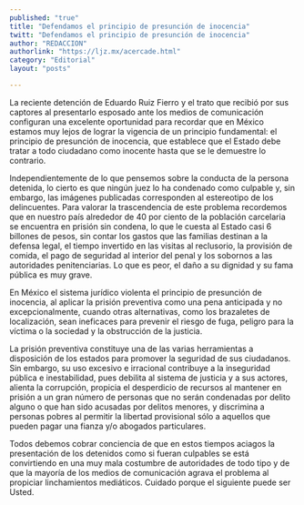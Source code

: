 ```yaml
---
published: "true"
title: "Defendamos el principio de presunción de inocencia"
twitt: "Defendamos el principio de presunción de inocencia"
author: "REDACCION"
authorlink: "https://ljz.mx/acercade.html"
category: "Editorial"
layout: "posts"

---
```



  La reciente detención de Eduardo Ruiz Fierro y el trato que recibió por sus captores al presentarlo esposado ante los medios de comunicación configuran una excelente oportunidad para recordar que en México estamos muy lejos de lograr la vigencia de un principio fundamental: el principio de presunción de inocencia, que establece que el Estado debe tratar a todo ciudadano como inocente hasta que se le demuestre lo contrario.



  Independientemente de lo que pensemos sobre la conducta de la persona detenida, lo cierto es que ningún juez lo ha condenado como culpable y, sin embargo, las imágenes publicadas corresponden al estereotipo de los delincuentes. Para valorar la trascendencia de este problema recordemos que en nuestro país alrededor de 40 por ciento de la población carcelaria se encuentra en prisión sin condena, lo que le cuesta al Estado casi 6 billones de pesos, sin contar los gastos que las familias destinan a la defensa legal, el tiempo invertido en las visitas al reclusorio, la provisión de comida, el pago de seguridad al interior del penal y los sobornos a las autoridades penitenciarias. Lo que es peor, el daño a su dignidad y su fama pública es muy grave.



  En México el sistema jurídico violenta el principio de presunción de inocencia, al aplicar la prisión preventiva como una pena anticipada y no excepcionalmente, cuando otras alternativas, como los brazaletes de localización, sean ineficaces para prevenir el riesgo de fuga, peligro para la víctima o la sociedad y la obstrucción de la justicia.



  La prisión preventiva constituye una de las varias herramientas a disposición de los estados para promover la seguridad de sus ciudadanos. Sin embargo, su uso excesivo e irracional contribuye a la inseguridad pública e inestabilidad, pues debilita al sistema de justicia y a sus actores, alienta la corrupción, propicia el desperdicio de recursos al mantener en prisión a un gran número de personas que no serán condenadas por delito alguno o que han sido acusadas por delitos menores, y discrimina a personas pobres al permitir la libertad provisional sólo a aquellos que pueden pagar una fianza y/o abogados particulares.



  Todos debemos cobrar conciencia de que en estos tiempos aciagos la presentación de los detenidos como si fueran culpables se está convirtiendo en una muy mala costumbre de autoridades de todo tipo y de que la mayoría de los medios de comunicación agrava el problema al propiciar linchamientos mediáticos. Cuidado porque el siguiente puede ser Usted.

